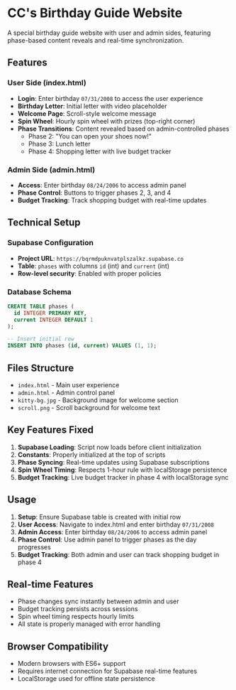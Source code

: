 # CC's Birthday Guide Website

A special birthday guide website with user and admin sides, featuring phase-based content reveals and real-time synchronization.

## Features

### User Side (index.html)
- **Login**: Enter birthday `07/31/2008` to access the user experience
- **Birthday Letter**: Initial letter with video placeholder
- **Welcome Page**: Scroll-style welcome message
- **Spin Wheel**: Hourly spin wheel with prizes (top-right corner)
- **Phase Transitions**: Content revealed based on admin-controlled phases
  - Phase 2: "You can open your shoes now!"
  - Phase 3: Lunch letter
  - Phase 4: Shopping letter with live budget tracker

### Admin Side (admin.html)
- **Access**: Enter birthday `08/24/2006` to access admin panel
- **Phase Control**: Buttons to trigger phases 2, 3, and 4
- **Budget Tracking**: Track shopping budget with real-time updates

## Technical Setup

### Supabase Configuration
- **Project URL**: `https://bqrmdpuknvatplszalkz.supabase.co`
- **Table**: `phases` with columns `id` (int) and `current` (int)
- **Row-level security**: Enabled with proper policies

### Database Schema
```sql
CREATE TABLE phases (
  id INTEGER PRIMARY KEY,
  current INTEGER DEFAULT 1
);

-- Insert initial row
INSERT INTO phases (id, current) VALUES (1, 1);
```

## Files Structure
- `index.html` - Main user experience
- `admin.html` - Admin control panel
- `kitty-bg.jpg` - Background image for welcome section
- `scroll.png` - Scroll background for welcome text

## Key Features Fixed

1. **Supabase Loading**: Script now loads before client initialization
2. **Constants**: Properly initialized at the top of scripts
3. **Phase Syncing**: Real-time updates using Supabase subscriptions
4. **Spin Wheel Timing**: Respects 1-hour rule with localStorage persistence
5. **Budget Tracking**: Live budget tracker in phase 4 with localStorage sync

## Usage

1. **Setup**: Ensure Supabase table is created with initial row
2. **User Access**: Navigate to index.html and enter birthday `07/31/2008`
3. **Admin Access**: Enter birthday `08/24/2006` to access admin panel
4. **Phase Control**: Use admin panel to trigger phases as the day progresses
5. **Budget Tracking**: Both admin and user can track shopping budget in phase 4

## Real-time Features

- Phase changes sync instantly between admin and user
- Budget tracking persists across sessions
- Spin wheel timing respects hourly limits
- All state is properly managed with error handling

## Browser Compatibility

- Modern browsers with ES6+ support
- Requires internet connection for Supabase real-time features
- LocalStorage used for offline state persistence 